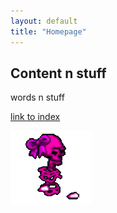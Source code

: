 ```yaml
---
layout: default
title: "Homepage"
---
```


## Content n stuff

words n stuff

[link to index](index_with_nav.md)

![tooltip](/misc_images/walkinggrapple.gif)

